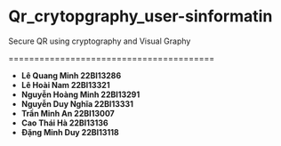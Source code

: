 # Qr_crytopgraphy_user-sinformatin
Secure QR using cryptography and Visual Graphy

========================================

* **Lê Quang Minh			22BI13286**
* **Lê Hoài Nam				22BI13321**
* **Nguyễn Hoàng Minh		22BI13291**
* **Nguyễn Duy Nghĩa		22BI13331**
* **Trần Minh An		    22BI13007**
* **Cao Thái Hà		        22BI13136**
* **Đặng Minh Duy		    22BI13118**